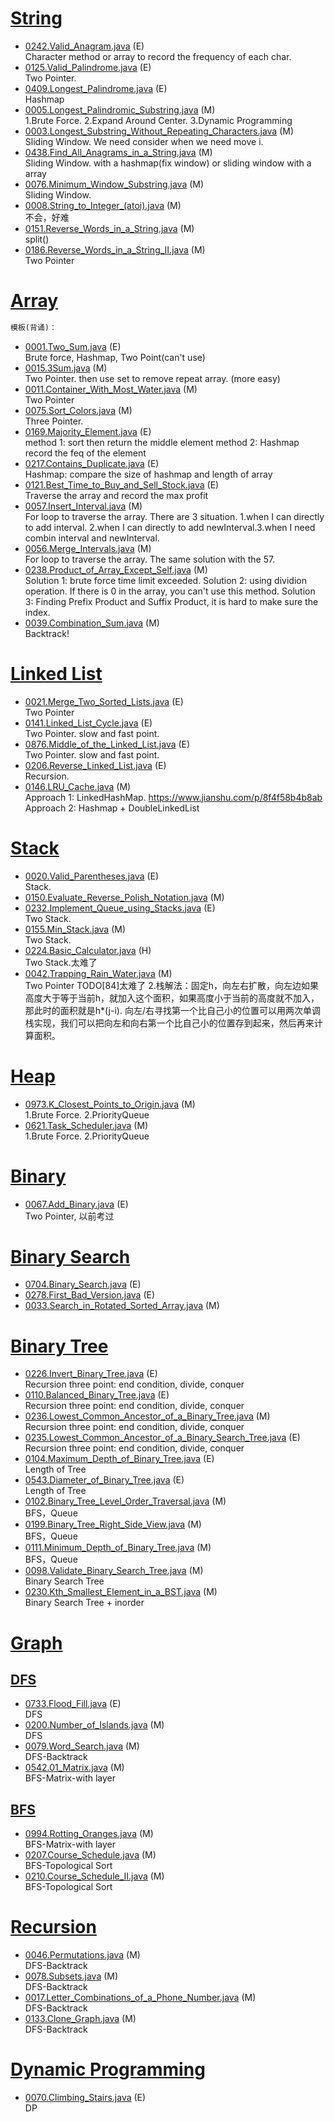 # [String]()
- [0242.Valid_Anagram.java](0242.Valid_Anagram.java) (E) <br>
Character method or array to record the frequency of each char.
- [0125.Valid_Palindrome.java](0125.Valid_Palindrome.java) (E) <br>
Two Pointer.
- [0409.Longest_Palindrome.java](0409.Longest_Palindrome.java) (E) <br>
Hashmap
- [0005.Longest_Palindromic_Substring.java](0005.Longest_Palindromic_Substring.java) (M) <br>
1.Brute Force. 2.Expand Around Center. 3.Dynamic Programming
- [0003.Longest_Substring_Without_Repeating_Characters.java](0003.Longest_Substring_Without_Repeating_Characters.java) (M) <br>
Sliding Window. We need consider when we need move i.
- [0438.Find_All_Anagrams_in_a_String.java](0438.Find_All_Anagrams_in_a_String.java) (M) <br>
Sliding Window. with a hashmap(fix window) or sliding window with a array
- [0076.Minimum_Window_Substring.java](0076.Minimum_Window_Substring.java) (M) <br>
Sliding Window. 
- [0008.String_to_Integer_(atoi).java](0008.String_to_Integer_(atoi).java) (M) <br>
不会，好难
- [0151.Reverse_Words_in_a_String.java](0151.Reverse_Words_in_a_String.java) (M) <br>
split()
- [0186.Reverse_Words_in_a_String_II.java](0186.Reverse_Words_in_a_String_II.java) (M) <br>
Two Pointer


# [Array]()

```python
模板(背诵)：
```
- [0001.Two_Sum.java](0001.Two_Sum.java) (E) <br>
Brute force, Hashmap, Two Point(can't use)
- [0015.3Sum.java](0015.3Sum.java) (M) <br>
Two Pointer. then use set to remove repeat array. (more easy)
- [0011.Container_With_Most_Water.java](0011.Container_With_Most_Water.java) (M) <br>
Two Pointer
- [0075.Sort_Colors.java](0075.Sort_Colors.java) (M) <br>
Three Pointer.
- [0169.Majority_Element.java](0169.Majority_Element.java) (E) <br>
method 1: sort then return the middle element
method 2: Hashmap record the feq of the element
- [0217.Contains_Duplicate.java](0217.Contains_Duplicate.java) (E) <br>
Hashmap: compare the size of hashmap and length of array
- [0121.Best_Time_to_Buy_and_Sell_Stock.java](0121.Best_Time_to_Buy_and_Sell_Stock.java) (E) <br> 
Traverse the array and record the max profit
- [0057.Insert_Interval.java](0057.Insert_Interval.java) (M) <br>
For loop to traverse the array. There are 3 situation. 1.when I can directly to add interval. 2.when I can directly to add newInterval.3.when I need combin interval and newInterval.
- [0056.Merge_Intervals.java](0056.Merge_Intervals.java) (M) <br>
For loop to traverse the array. The same solution with the 57.
- [0238.Product_of_Array_Except_Self.java](0238.Product_of_Array_Except_Self.java) (M) <br>
Solution 1: brute force  time limit exceeded.
Solution 2: using dividion operation. If there is 0 in the array, you can't use this method.
Solution 3: Finding Prefix Product and Suffix Product, it is hard to make sure the index.
- [0039.Combination_Sum.java](0039.Combination_Sum.java) (M) <br>
Backtrack!

# [Linked List]()
- [0021.Merge_Two_Sorted_Lists.java](0021.Merge_Two_Sorted_Lists.java) (E) <br>
Two Pointer
- [0141.Linked_List_Cycle.java](0141.Linked_List_Cycle.java) (E) <br>
Two Pointer. slow and fast point.
- [0876.Middle_of_the_Linked_List.java](0876.Middle_of_the_Linked_List.java) (E) <br>
Two Pointer. slow and fast point.
- [0206.Reverse_Linked_List.java](0206.Reverse_Linked_List.java) (E) <br>
Recursion.
- [0146.LRU_Cache.java](0146.LRU_Cache.java) (M) <br>
Approach 1: LinkedHashMap. https://www.jianshu.com/p/8f4f58b4b8ab
Approach 2: Hashmap + DoubleLinkedList

# [Stack]()
- [0020.Valid_Parentheses.java](0020.Valid_Parentheses.java) (E) <br>
Stack. 
- [0150.Evaluate_Reverse_Polish_Notation.java](0150.Evaluate_Reverse_Polish_Notation.java) (M) <br>
- [0232.Implement_Queue_using_Stacks.java](0232.Implement_Queue_using_Stacks.java) (E) <br>
Two Stack.
- [0155.Min_Stack.java](0155.Min_Stack.java) (M) <br>
Two Stack.
- [0224.Basic_Calculator.java](0224.Basic_Calculator.java) (H) <br>
Two Stack.太难了
- [0042.Trapping_Rain_Water.java](0042.Trapping_Rain_Water.java) (M) <br>
Two Pointer
TODO[84]太难了
2.栈解法：固定h，向左右扩散，向左边如果高度大于等于当前h，就加入这个面积，如果高度小于当前的高度就不加入，那此时的面积就是h*(j-i).
向左/右寻找第一个比自己小的位置可以用两次单调栈实现，我们可以把向左和向右第一个比自己小的位置存到起来，然后再来计算面积。

# [Heap]()
- [0973.K_Closest_Points_to_Origin.java]( 0973.K_Closest_Points_to_Origin.java) (M) <br>
1.Brute Force. 2.PriorityQueue
- [0621.Task_Scheduler.java](0621.Task_Scheduler.java) (M) <br>
1.Brute Force. 2.PriorityQueue

# [Binary]()
- [0067.Add_Binary.java](0067.Add_Binary.java) (E) <br>
Two Pointer, 以前考过

# [Binary Search]()
- [0704.Binary_Search.java](0704.Binary_Search.java) (E) <br>
- [0278.First_Bad_Version.java](0278.First_Bad_Version.java) (E) <br>
- [0033.Search_in_Rotated_Sorted_Array.java](0033.Search_in_Rotated_Sorted_Array.java) (M) <br>

# [Binary Tree]()
- [0226.Invert_Binary_Tree.java](0226.Invert_Binary_Tree.java) (E) <br>
Recursion three point: end condition, divide, conquer
- [0110.Balanced_Binary_Tree.java](0110.Balanced_Binary_Tree.java) (E) <br>
Recursion three point: end condition, divide, conquer
- [0236.Lowest_Common_Ancestor_of_a_Binary_Tree.java](0236.Lowest_Common_Ancestor_of_a_Binary_Tree.java) (M) <br>
Recursion three point: end condition, divide, conquer
- [0235.Lowest_Common_Ancestor_of_a_Binary_Search_Tree.java](0235.Lowest_Common_Ancestor_of_a_Binary_Search_Tree.java) (E) <br>
Recursion three point: end condition, divide, conquer
- [0104.Maximum_Depth_of_Binary_Tree.java](0104.Maximum_Depth_of_Binary_Tree.java) (E) <br>
Length of Tree
- [0543.Diameter_of_Binary_Tree.java](0543.Diameter_of_Binary_Tree.java) (E) <br>
Length of Tree
- [0102.Binary_Tree_Level_Order_Traversal.java](0102.Binary_Tree_Level_Order_Traversal.java) (M) <br>
BFS，Queue
- [0199.Binary_Tree_Right_Side_View.java](0199.Binary_Tree_Right_Side_View.java) (M) <br>
BFS，Queue
- [0111.Minimum_Depth_of_Binary_Tree.java](0111.Minimum_Depth_of_Binary_Tree.java) (M) <br>
BFS，Queue
- [0098.Validate_Binary_Search_Tree.java](0098.Validate_Binary_Search_Tree.java) (M) <br>
Binary Search Tree
- [0230.Kth_Smallest_Element_in_a_BST.java](0230.Kth_Smallest_Element_in_a_BST.java) (M) <br>
Binary Search Tree + inorder

# [Graph]()

## [DFS]()
- [0733.Flood_Fill.java](0733.Flood_Fill.java) (E) <br>
DFS
- [0200.Number_of_Islands.java](0200.Number_of_Islands.java) (M) <br>
DFS
- [0079.Word_Search.java](0079.Word_Search.java) (M) <br>
DFS-Backtrack
- [0542.01_Matrix.java](0542.01_Matrix.java) (M) <br>
BFS-Matrix-with layer

## [BFS]()
- [0994.Rotting_Oranges.java](0994.Rotting_Oranges.java) (M) <br>
BFS-Matrix-with layer
- [0207.Course_Schedule.java](0207.Course_Schedule.java) (M) <br>
BFS-Topological Sort 
- [0210.Course_Schedule_II.java](0210.Course_Schedule_II.java) (M) <br>
BFS-Topological Sort 

# [Recursion]()
- [0046.Permutations.java](0046.Permutations.java) (M) <br>
DFS-Backtrack
- [0078.Subsets.java](0078.Subsets.java) (M) <br>
DFS-Backtrack
- [0017.Letter_Combinations_of_a_Phone_Number.java](0017.Letter_Combinations_of_a_Phone_Number.java) (M) <br>
DFS-Backtrack
- [0133.Clone_Graph.java](0133.Clone_Graph.java) (M) <br>
DFS-Backtrack

# [Dynamic Programming]()
- [0070.Climbing_Stairs.java](0070.Climbing_Stairs.java) (E) <br>
DP

























